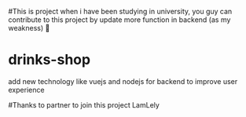 #This is project when i have been studying in university, you guy can contribute to this project by update more function in backend (as my weakness) 🫡

# drinks-shop
add new technology like vuejs and nodejs for backend to improve user experience

#Thanks to partner to join this project
LamLely

